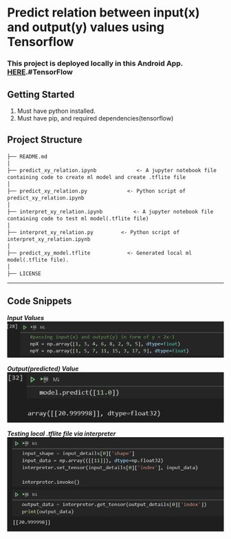 Predict relation between input(x) and output(y) values using Tensorflow
==============================

<h3>This project is deployed locally in this Android App. <a target="_blank" href="https://github.com/ChaituPenju/XY_RelationPredictor_Tensorflow/">HERE</a>.#TensorFlow</h3>


Getting Started
------------
1. Must have python installed.
2. Must have pip, and required dependencies(tensorflow)


Project Structure
------------

    ├── README.md          
    │
    ├── predict_xy_relation.ipynb             <- A jupyter notebook file containing code to create ml model and create .tflite file
    │
    ├── predict_xy_relation.py             <- Python script of predict_xy_relation.ipynb
    │
    ├── interpret_xy_relation.ipynb          <- A jupyter notebook file containing code to test ml model(.tflite file)
    │
    ├── interpret_xy_relation.py         <- Python script of interpret_xy_relation.ipynb
    │
    ├── predict_xy_model.tflite            <- Generated local ml model(.tflite file).
    │
    ├── LICENSE   


--------


Code Snippets
------------

***Input Values***
<img src="https://raw.githubusercontent.com/ChaituPenju/XY_RelationPredictor_Tensorflow/main/screens/input_values.PNG">

***Output(predicted) Value***
<br>
<img src="https://raw.githubusercontent.com/ChaituPenju/XY_RelationPredictor_Tensorflow/main/screens/output_values.PNG">

***Testing local .tflite file via interpreter***
<img src="https://raw.githubusercontent.com/ChaituPenju/XY_RelationPredictor_Tensorflow/main/screens/input_output_test.PNG">